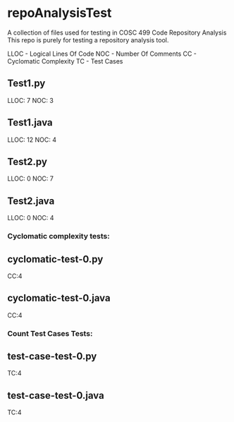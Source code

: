 # repoAnalysisTest
A collection of files used for testing in COSC 499 Code Repository Analysis
This repo is purely for testing a repository analysis tool.

LLOC - Logical Lines Of Code
NOC - Number Of Comments
CC - Cyclomatic Complexity
TC - Test Cases

## Test1.py
LLOC: 7
NOC: 3

## Test1.java 
LLOC: 12
NOC: 4

## Test2.py
LLOC: 0
NOC: 7

## Test2.java
LLOC: 0
NOC: 4

### Cyclomatic complexity tests:

## cyclomatic-test-0.py
CC:4

## cyclomatic-test-0.java
CC:4

### Count Test Cases Tests:

## test-case-test-0.py
TC:4

## test-case-test-0.java
TC:4

